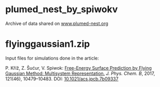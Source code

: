 # plumed_nest_by_spiwokv
Archive of data shared on www.plumed-nest.org

# flyinggaussian1.zip
Input files for simulations done in the article:

P. Kříž, Z. Šućur, V. Spiwok: [Free-Energy Surface Prediction by Flying Gaussian Method: Multisystem Representation.](https://doi.org/10.1021/acs.jpcb.7b09337) *J. Phys. Chem. B*, 2017, 121(46), 10479–10483. DOI: [10.1021/acs.jpcb.7b09337](https://doi.org/10.1021/acs.jpcb.7b09337)

